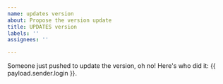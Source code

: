 ```yaml
---
name: updates version
about: Propose the version update
title: UPDATES version
labels: ''
assignees: ''

---
```

Someone just pushed to update the version, oh no! Here's who did it: {{ payload.sender.login }}.
